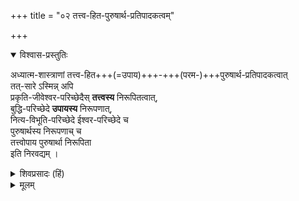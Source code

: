 +++
title = "०२ तत्त्व-हित-पुरुषार्थ-प्रतिपादकत्वम्"

+++

<details open><summary>विश्वास-प्रस्तुतिः</summary>

अध्यात्म-शास्त्राणां तत्त्व-हित+++(=उपाय)+++-+++(परम-)+++पुरुषार्थ-प्रतिपादकत्वात्  
तत्-सारे ऽस्मिन्न् अपि  
प्रकृति-जीवेश्वर-परिच्छेदैस् **तत्त्वस्य** निरूपितत्वात्,  
बुद्धि-परिच्छेदे **उपायस्य** निरूपणात्,  
नित्य-विभूति-परिच्छेदे ईश्वर-परिच्छेदे च  
पुरुषार्थस्य निरूपणाच् च  
तत्त्वोपाय पुरुषार्था निरूपिता  
इति निरवद्यम् । 
</details>

<details><summary>शिवप्रसादः (हिं)</summary>

अनु० - अध्यात्मशास्त्र तत्त्व, हित एवं पुरुषार्थ का प्रतिपादक है, अध्यात्मशास्त्र के सारभूत इस ग्रन्थ के भी प्रकृति, जीव तथा ईश्वर परिच्छेद में तत्त्व का प्रति- पादन किया गया है । बुद्धिपरिच्छेद में उपाय का निरूपण किया गया है तथा नित्य विभूतिपरिच्छेद में तथा ईश्वरपरिच्छेद में पुरुषार्थ का निरूपण किया गया है । इस प्रकार इस यतीन्द्रमतदीपिका में तत्त्व, हित एवं पुरुषार्थ का निरूपण किया गया है । अतः यह गन्थ पूर्ण रूप से निर्दोष है । 

</details>


<details><summary>मूलम्</summary>

अध्यात्मशास्त्राणां तत्त्वहितपुरुषार्थप्रतिपादकत्वात् तत्सारेस्मिन्नपि प्रकृतिजीवेश्वरपरिच्छेदैः तत्त्वस्य निरूपितत्वात्, बुद्धिपरिच्छेदे उपायस्य निरूपणात्, नित्यविभूतिपरिच्छेदे ईश्वरपरिच्छेदे च पुरुषार्थस्य निरूपणाच्च तत्त्वोपाय पुरुषार्था निरूपिता इति निरवद्यम् । 

</details>




